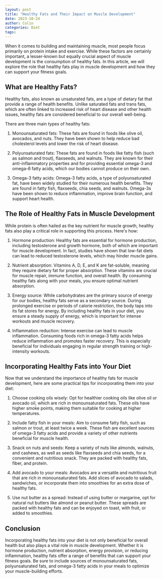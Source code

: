 ```yaml
---
layout: post
title: "Healthy Fats and Their Impact on Muscle Development"
date: 2023-10-24
author: Colin
categories: Diet
tags: 
---
```


When it comes to building and maintaining muscle, most people focus primarily on protein intake and exercise. While these factors are certainly important, a lesser-known but equally crucial aspect of muscle development is the consumption of healthy fats. In this article, we will explore the role that healthy fats play in muscle development and how they can support your fitness goals.

## What are Healthy Fats?

Healthy fats, also known as unsaturated fats, are a type of dietary fat that provide a range of health benefits. Unlike saturated fats and trans fats, which are often linked to increased risk of heart disease and other health issues, healthy fats are considered beneficial to our overall well-being.

There are three main types of healthy fats:

1. Monounsaturated fats: These fats are found in foods like olive oil, avocados, and nuts. They have been shown to help reduce bad cholesterol levels and lower the risk of heart disease.

2. Polyunsaturated fats: These fats are found in foods like fatty fish (such as salmon and trout), flaxseeds, and walnuts. They are known for their anti-inflammatory properties and for providing essential omega-3 and omega-6 fatty acids, which our bodies cannot produce on their own.

3. Omega-3 fatty acids: Omega-3 fatty acids, a type of polyunsaturated fat, have been widely studied for their numerous health benefits. They are found in fatty fish, flaxseeds, chia seeds, and walnuts. Omega-3s have been shown to reduce inflammation, improve brain function, and support heart health.

## The Role of Healthy Fats in Muscle Development

While protein is often hailed as the key nutrient for muscle growth, healthy fats also play a critical role in supporting this process. Here's how:

1. Hormone production: Healthy fats are essential for hormone production, including testosterone and growth hormone, both of which are important for muscle development. In fact, studies have shown that low-fat diets can lead to reduced testosterone levels, which may hinder muscle gains.

2. Nutrient absorption: Vitamins A, D, E, and K are fat-soluble, meaning they require dietary fat for proper absorption. These vitamins are crucial for muscle repair, immune function, and overall health. By consuming healthy fats along with your meals, you ensure optimal nutrient absorption.

3. Energy source: While carbohydrates are the primary source of energy for our bodies, healthy fats serve as a secondary source. During prolonged exercise or periods of calorie restriction, the body taps into its fat stores for energy. By including healthy fats in your diet, you ensure a steady supply of energy, which is important for intense workouts and muscle recovery.

4. Inflammation reduction: Intense exercise can lead to muscle inflammation. Consuming foods rich in omega-3 fatty acids helps reduce inflammation and promotes faster recovery. This is especially beneficial for individuals engaging in regular strength training or high-intensity workouts.

## Incorporating Healthy Fats into Your Diet

Now that we understand the importance of healthy fats for muscle development, here are some practical tips for incorporating them into your diet:

1. Choose cooking oils wisely: Opt for healthier cooking oils like olive oil or avocado oil, which are rich in monounsaturated fats. These oils have higher smoke points, making them suitable for cooking at higher temperatures.

2. Include fatty fish in your meals: Aim to consume fatty fish, such as salmon or trout, at least twice a week. These fish are excellent sources of omega-3 fatty acids and provide a variety of other nutrients beneficial for muscle health.

3. Snack on nuts and seeds: Keep a variety of nuts like almonds, walnuts, and cashews, as well as seeds like flaxseeds and chia seeds, for a convenient and nutritious snack. They are packed with healthy fats, fiber, and protein.

4. Add avocado to your meals: Avocados are a versatile and nutritious fruit that are rich in monounsaturated fats. Add slices of avocado to salads, sandwiches, or incorporate them into smoothies for an extra dose of healthy fats.

5. Use nut butter as a spread: Instead of using butter or margarine, opt for natural nut butters like almond or peanut butter. These spreads are packed with healthy fats and can be enjoyed on toast, with fruit, or added to smoothies.

## Conclusion

Incorporating healthy fats into your diet is not only beneficial for overall health but also plays a vital role in muscle development. Whether it is hormone production, nutrient absorption, energy provision, or reducing inflammation, healthy fats offer a range of benefits that can support your fitness goals. Be sure to include sources of monounsaturated fats, polyunsaturated fats, and omega-3 fatty acids in your meals to optimize your muscle-building efforts.